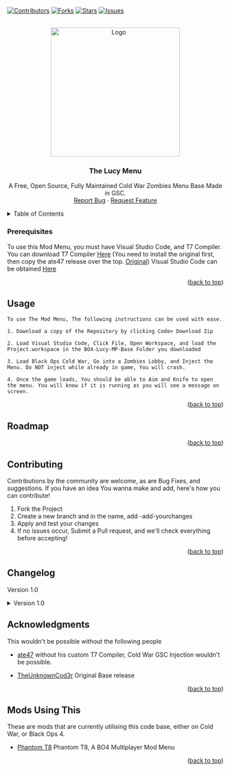 <div id="top"></div>

[![Contributors][contributors-shield]][contributors-url]
[![Forks][forks-shield]][forks-url]
[![Stars][stars-shield]][stars-url]
[![Issues][issues-shield]][issues-url]



<!-- PROJECT LOGO -->
<br />
<div align="center">
  <a href="https://github.com/TheUnknownCod3r/ColdWar-Lucy-Base">
    <img src="images/logo.png" alt="Logo" width="300" height="300">
  </a>
  <h3 align="center">The Lucy Menu</h3>

  <p align="center">
	A Free, Open Source, Fully Maintained Cold War Zombies Menu Base Made in GSC.
    <br />
    <a href="https://github.com/TheUnknownCod3r/ColdWar-Lucy-Base/issues">Report Bug</a>
    ·
    <a href="https://github.com/TheUnknownCod3r/ColdWar-Lucy-Base/issues">Request Feature</a>
  </p>
</div>



<!-- TABLE OF CONTENTS -->
<details>
  <summary>Table of Contents</summary>
  <ol>
    <li><a href="#prerequisites">Prerequisites</a></li>
    <li><a href="#usage">Usage</a></li>
    <li><a href="#roadmap">Roadmap</a></li>
    <li><a href="#contributing">Contributing</a></li>
	  <li><a href="#changelog">Changelog</a></li>
    <li><a href="#acknowledgments">Acknowledgments</a></li>
    <li><a href="#mods-using-this">Mods Using The Base</a></li>
  </ol>
</details>




### Prerequisites

To use this Mod Menu, you must have Visual Studio Code, and T7 Compiler.
You can download T7 Compiler [Here](https://github.com/ate47/t7-compiler-custom/releases/) (You need to install the original first, then copy the ate47 release over the top. [Original](https://github.com/shiversoftdev/t7-compiler))
Visual Studio Code can be obtained [Here](https://code.visualstudio.com/)

<p align="right">(<a href="#top">back to top</a>)</p>



<!-- USAGE EXAMPLES -->
## Usage
	To use The Mod Menu, The following instructions can be used with ease. 
	
	1. Download a copy of the Repository by clicking Code> Download Zip
	
	2. Load Visual Studio Code, Click File, Open Workspace, and load the Project.workspace in the BO4-Lucy-MP-Base Folder you downloaded
	
	3. Load Black Ops Cold War, Go into a Zombies Lobby, and Inject the Menu. Do NOT inject while already in game, You will crash.
	
	4. Once the game loads, You should be able to Aim and Knife to open the menu. You will know if it is running as you will see a message on screen.

<p align="right">(<a href="#top">back to top</a>)</p>



<!-- ROADMAP -->
## Roadmap



<p align="right">(<a href="#top">back to top</a>)</p>



<!-- CONTRIBUTING -->
## Contributing

Contributions by the community are welcome, as are Bug Fixes, and suggestions. If you have an idea You wanna make and add, here's how you can contribute!

1. Fork the Project
2. Create a new branch and in the name, add -add-yourchanges
3. Apply and test your changes
4. If no issues occur, Submit a Pull request, and we'll check everything before accepting!

<p align="right">(<a href="#top">back to top</a>)</p>

## Changelog

Version 1.0
<details>
	<summary>
		Version 1.0
	</summary>

	- Source Code Publish!
</details>



<!-- ACKNOWLEDGMENTS -->
## Acknowledgments

This wouldn't be possible without the following people

* [ate47](https://www.github.com/ate47/T7-compiler-custom)
	without his custom T7 Compiler, Cold War GSC Injection wouldn't be possible.


* [TheUnknownCod3r](https://www.github.com/TheUnknownCod3r/)
	Original Base release
	

<p align="right">(<a href="#top">back to top</a>)</p>

<!-- UsingTheMod -->
## Mods Using This

These are mods that are currently utilising this code base, either on Cold War, or Black Ops 4.

* [Phantom T8](https://github.com/Lurkzy/phantom-t8)
      Phantom T8, A BO4 Multiplayer Mod Menu

<p align="right">(<a href="#top">back to top</a>)</p>


<!-- MARKDOWN LINKS & IMAGES -->
<!-- https://www.markdownguide.org/basic-syntax/#reference-style-links -->
[contributors-shield]: https://img.shields.io/github/contributors/TheUnknownCod3r/BColdWar-Lucy-Base.svg?style=for-the-badge
[contributors-url]: https://github.com/TheUnknownCod3r/ColdWar-Lucy-Base/graphs/contributors
[forks-shield]: https://img.shields.io/github/forks/TheUnknownCod3r/ColdWar-Lucy-Base.svg?style=for-the-badge
[forks-url]: https://github.com/TheUnknownCod3r/ColdWar-Lucy-Base/network/members
[stars-shield]: https://img.shields.io/github/stars/TheUnknownCod3r/ColdWar-Lucy-Base.svg?style=for-the-badge
[stars-url]: https://github.com/TheUnknownCod3r/ColdWar-Lucy-Base/stargazers
[issues-shield]: https://img.shields.io/github/issues/TheUnknownCod3r/ColdWar-Lucy-Base.svg?style=for-the-badge
[issues-url]: https://github.com/TheUnknownCod3r/ColdWar-Lucy-Base/issues
[license-shield]: https://img.shields.io/github/license/TheUnknownCod3r/ColdWar-Lucy-Base.svg?style=for-the-badge
[license-url]: https://github.com/TheUnknownCod3r/ColdWar-Lucy-Base/blob/master/LICENSE.txt
